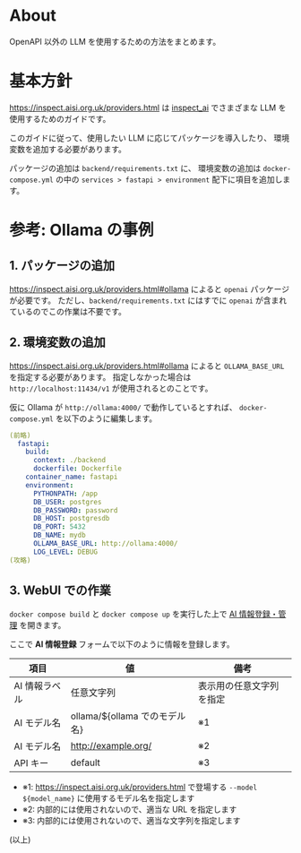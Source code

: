# About

OpenAPI 以外の LLM を使用するための方法をまとめます。

# 基本方針

<https://inspect.aisi.org.uk/providers.html> は
[inspect_ai](https://inspect.aisi.org.uk/) でさまざまな LLM を使用するためのガイドです。

このガイドに従って、使用したい LLM に応じてパッケージを導入したり、
環境変数を追加する必要があります。

パッケージの追加は `backend/requirements.txt` に、
環境変数の追加は `docker-compose.yml` の中の `services > fastapi > environment` 配下に項目を追加します。

# 参考: Ollama の事例

## 1. パッケージの追加

<https://inspect.aisi.org.uk/providers.html#ollama> によると
`openai` パッケージが必要です。
ただし、`backend/requirements.txt` にはすでに `openai` が含まれているのでこの作業は不要です。

## 2. 環境変数の追加

<https://inspect.aisi.org.uk/providers.html#ollama> によると
`OLLAMA_BASE_URL` を指定する必要があります。
指定しなかった場合は `http://localhost:11434/v1` が使用されるとのことです。

仮に Ollama が `http://ollama:4000/` で動作しているとすれば、
`docker-compose.yml` を以下のように編集します。

```yml
(前略)
  fastapi:
    build:
      context: ./backend
      dockerfile: Dockerfile
    container_name: fastapi
    environment:
      PYTHONPATH: /app
      DB_USER: postgres
      DB_PASSWORD: password
      DB_HOST: postgresdb
      DB_PORT: 5432
      DB_NAME: mydb
      OLLAMA_BASE_URL: http://ollama:4000/
      LOG_LEVEL: DEBUG
(攻略)
```

## 3. WebUI での作業

`docker compose build` と `docker compose up` を実行した上で
[AI 情報登録・管理](http://localhost:5173/model-management?from=definer-home) を開きます。

ここで **AI 情報登録** フォームで以下のように情報を登録します。

| 項目          | 値                            | 備考                     |
| ------------- | ----------------------------- | ------------------------ |
| AI 情報ラベル | 任意文字列                    | 表示用の任意文字列を指定 |
| AI モデル名   | ollama/${ollama でのモデル名} | ※1                       |
| AI モデル名   | http://example.org/           | ※2                       |
| API キー      | default                       | ※3                       |

- ※1: <https://inspect.aisi.org.uk/providers.html> で登場する `--model ${model_name}` に使用するモデル名を指定します
- ※2: 内部的には使用されないので、適当な URL を指定します
- ※3: 内部的には使用されないので、適当な文字列を指定します

(以上)
